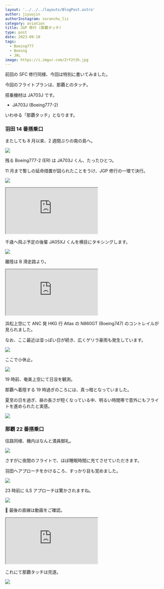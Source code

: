 ```yaml
---
layout: '../../../layouts/BlogPost.astro'
author: jiyuujin
authorInstagram: soranchu_liz
category: aviation
title: JGP 修行 (那覇タッチ)
type: post
date: 2023-09-10
tags:
  - Boeing777
  - Boeing
  - JAL
image: https://i.imgur.com/ZrY2t3h.jpg
---
```


前回の SFC 修行同様、今回は特別に書いてみました。

今回のフライトプランは、那覇とのタッチ。

搭乗機材は JA703J です。

- JA703J (Boeing777-2)

いわゆる「那覇タッチ」となります。

### 羽田 14 番搭乗口

またしても 8 月以来、2 週間ぶりの南の島へ。

![](/assets/img/20230910/JA703J_1.JPG)

残る Boeing777-2 (ER) は JA703J くん、たったひとつ。

11 月まで暫しの延命措置が図られたことをうけ、JGP 修行の一環で決行。

![](/assets/img/20230910/JA703J_2.JPG)

<div class="wrapper">
  <div class="container">
    <iframe src="https://www.youtube.com/embed/U_czcxkfcuo" class="player" title="Boeing777 音" loading="lazy"></iframe>
  </div>
</div>

千歳へ飛ぶ予定の後輩 JA05XJ くんを横目にタキシングします。

![](/assets/img/20230910/JA703J_3.JPG)

離陸は B 滑走路より。

<div class="wrapper">
  <div class="container">
    <iframe src="https://www.youtube.com/embed/rFTtC2bn_ZI" class="player" title="Boeing777 音" loading="lazy"></iframe>
  </div>
</div>

浜松上空にて ANC 発 HKG 行 Atlas の N860GT (Boeing747) のコントレイルが見られました。

なお、ここ最近は湿っぽい日が続き、広くゲリラ豪雨も発生しています。

![](/assets/img/20230910/JA703J_4.JPG)

ここで小休止。

![](/assets/img/20230910/JA703J_5.JPG)

19 時前、奄美上空にて日没を観測。

那覇へ着陸する 19 時過ぎのころには、真っ暗となっていました。

夏至の日を過ぎ、昼の長さが短くなっている中、明るい時間帯で意外にもフライトを進められたと実感。

![](/assets/img/20230910/JA703J_6.JPG)

### 那覇 22 番搭乗口

往路同様、機内はなんと満員御礼。

![](/assets/img/20230910/JA703J_7.JPG)

さすがに夜間のフライトで、ほぼ睡眠時間に充てさせていただきます。

羽田へアプローチをかけるころ、すっかり目も覚めました。

![](/assets/img/20230910/JA703J_8.JPG)

23 時前に ILS アプローチは驚かされますね。

![](/assets/img/20230910/JA703J_9.JPG)

🎵 最後の直線は動画をご確認。

<div class="wrapper">
  <div class="container">
    <iframe src="https://www.youtube.com/embed/Y66Hw5HNjS4" class="player" title="羽田 ILS アプローチ" loading="lazy"></iframe>
  </div>
</div>

これにて那覇タッチは完遂。

![](/assets/img/20230910/JA703J_10.JPG)
